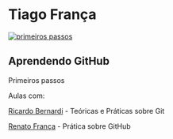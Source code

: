 Tiago França
=

[![primeiros passos](http://www.comunicacaoetendencias.com.br/wp-content/uploads/2012/02/Quem-%C3%A9-voc%C3%AA-Conhe%C3%A7a-os-primeiros-passos-para-ser-um-coachee..jpg)](http://www.comunicacaoetendencias.com.br/wp-content/uploads/2012/02/Quem-%C3%A9-voc%C3%AA-Conhe%C3%A7a-os-primeiros-passos-para-ser-um-coachee..jpg)

Aprendendo GitHub
-
Primeiros passos





Aulas com:

[Ricardo Bernardi](http://www.youtube.com/playlist?list=PLInBAd9OZCzzHBJjLFZzRl6DgUmOeG3H0) - Teóricas e Práticas sobre Git

[Renato França](http://www.youtube.com/playlist?list=PLIcowd3mjrFjdFDTFcHKHdgTqYZZdMyKH) - Prática sobre GitHub
